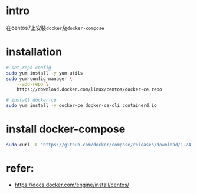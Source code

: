 # intro
在centos7上安裝`docker`及`docker-compose`


# installation
```bash
# set repo config
sudo yum install -y yum-utils
sudo yum-config-manager \
    --add-repo \
    https://download.docker.com/linux/centos/docker-ce.repo

# install docker-ce
sudo yum install -y docker-ce docker-ce-cli containerd.io
```


# install docker-compose
```bash
sudo curl -L "https://github.com/docker/compose/releases/download/1.24.1/docker-compose-$(uname -s)-$(uname -m)" -o /usr/bin/docker-compose;sudo chmod +x /usr/bin/docker-compose
```

# refer:
- https://docs.docker.com/engine/install/centos/

